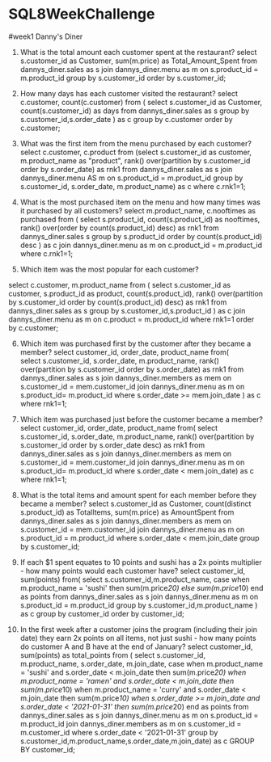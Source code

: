 # SQL8WeekChallenge

#week1
Danny's Diner

1. What is the total amount each customer spent at the restaurant?
select s.customer_id as Customer, 
sum(m.price) as Total_Amount_Spent
from dannys_diner.sales as s join dannys_diner.menu as m
on s.product_id = m.product_id 
group by s.customer_id
order by s.customer_id;

2. How many days has each customer visited the restaurant?
select c.customer, count(c.customer) from
(
  select s.customer_id as Customer,
  count(s.customer_id) as days
  from dannys_diner.sales as s
  group by s.customer_id,s.order_date
 ) as c
 group by c.customer
 order by c.customer;

3. What was the first item from the menu purchased by each customer?
select c.customer, c.product from
(select s.customer_id as customer,
 m.product_name as "product",
rank() over(partition by s.customer_id order by s.order_date) as rnk1
from dannys_diner.sales as s join dannys_diner.menu AS m
on s.product_id = m.product_id
group by s.customer_id, s.order_date, m.product_name) as c
where c.rnk1=1;

4. What is the most purchased item on the menu and how many times was it purchased by all customers?
select m.product_name, c.nooftimes as purchased
from
(
  select s.product_id, 
  count(s.product_id) as nooftimes, 
  rank() over(order by count(s.product_id) desc) as rnk1
  from dannys_diner.sales s
  group by s.product_id
  order by count(s.product_id) desc
  ) as c join dannys_diner.menu as m
on c.product_id = m.product_id
where c.rnk1=1;

5. Which item was the most popular for each customer?

select c.customer, m.product_name from 
(
  select s.customer_id as customer, s.product_id as product,
  count(s.product_id),
  rank() over(partition by s.customer_id order by count(s.product_id) desc) as rnk1 
  from dannys_diner.sales as s 
  group by s.customer_id,s.product_id
  ) as c join dannys_diner.menu as m
  on c.product = m.product_id
  where rnk1=1
  order by c.customer;
  
6. Which item was purchased first by the customer after they became a member?
select customer_id, order_date, product_name from(  
select s.customer_id,
s.order_date,
m.product_name,
rank() over(partition by s.customer_id order by s.order_date) as rnk1
from dannys_diner.sales as s
join
dannys_diner.members as mem
on s.customer_id = mem.customer_id
join dannys_diner.menu as m
on s.product_id= m.product_id 
where s.order_date >= mem.join_date ) as c
where rnk1=1;

7. Which item was purchased just before the customer became a member?
select customer_id, order_date, product_name from(
select s.customer_id,
s.order_date,
m.product_name,
rank() over(partition by s.customer_id order by s.order_date desc) as rnk1
from dannys_diner.sales as s
join
dannys_diner.members as mem
on s.customer_id = mem.customer_id
join dannys_diner.menu as m
on s.product_id= m.product_id 
where s.order_date < mem.join_date) as c where rnk1=1;

8. What is the total items and amount spent for each member before they became a member?
select s.customer_id as Customer,
count(distinct s.product_id) as TotalItems, sum(m.price) as AmountSpent
from dannys_diner.sales as s
join dannys_diner.members as mem
on s.customer_id = mem.customer_id
join dannys_diner.menu as m
on s.product_id = m.product_id
where s.order_date < mem.join_date
group by s.customer_id;

9.  If each $1 spent equates to 10 points and sushi has a 2x points multiplier - how many points would each customer have?
select customer_id, sum(points)
from(
  select s.customer_id,m.product_name,
  case 
  when m.product_name = 'sushi' then sum(m.price*20)
  else sum(m.price*10)
  end as points
  from dannys_diner.sales as s
  join dannys_diner.menu as m
  on s.product_id = m.product_id
  group by  s.customer_id,m.product_name
  ) as c
  group by customer_id
  order by customer_id;
  
10. In the first week after a customer joins the program (including their join date) they earn 2x points on all items, not just sushi - how many points do customer A and B have at the end of January?
select customer_id, sum(points) as total_points
from
(
select s.customer_id, m.product_name, s.order_date, m.join_date,
case
	when m.product_name = 'sushi' and s.order_date < m.join_date then sum(m.price*20)
	when m.product_name = 'ramen' and s.order_date < m.join_date then sum(m.price*10)
	when m.product_name = 'curry' and s.order_date < m.join_date then sum(m.price*10)
	when s.order_date >= m.join_date and s.order_date < '2021-01-31' then sum(m.price*20)
end as points
from dannys_diner.sales as s
join dannys_diner.menu as m
on s.product_id = m.product_id
join dannys_diner.members as m
on s.customer_id = m.customer_id
where s.order_date < '2021-01-31'
group by s.customer_id,m.product_name,s.order_date,m.join_date) as c
GROUP BY customer_id;
